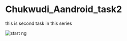 # Chukwudi_Aandroid_task2
this is second task in this series

![start ng](https://user-images.githubusercontent.com/48337560/78368044-ed127c80-75ba-11ea-822f-e464e871e7d1.PNG)
